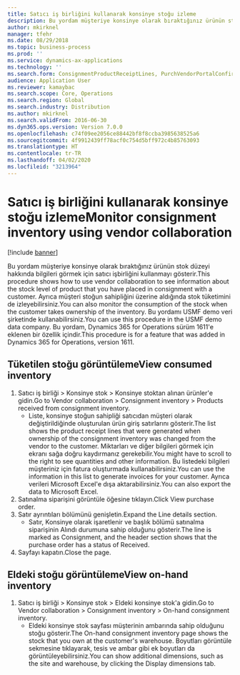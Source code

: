 ```yaml
---
title: Satıcı iş birliğini kullanarak konsinye stoğu izleme
description: Bu yordam müşteriye konsinye olarak bıraktığınız ürünün stok düzeyi hakkında bilgileri görmek için satıcı işbirliğini kullanmayı gösterir.
author: mkirknel
manager: tfehr
ms.date: 08/29/2018
ms.topic: business-process
ms.prod: ''
ms.service: dynamics-ax-applications
ms.technology: ''
ms.search.form: ConsignmentProductReceiptLines, PurchVendorPortalConfirmedOrders, DefaultDashboard, ConsignmentVendorPortalOnhand
audience: Application User
ms.reviewer: kamaybac
ms.search.scope: Core, Operations
ms.search.region: Global
ms.search.industry: Distribution
ms.author: mkirknel
ms.search.validFrom: 2016-06-30
ms.dyn365.ops.version: Version 7.0.0
ms.openlocfilehash: c74f09ee2056ce88442bf8f8ccba3985638525a6
ms.sourcegitcommit: 4f9912439ff78acf0c754d5bff972c4b85763093
ms.translationtype: HT
ms.contentlocale: tr-TR
ms.lasthandoff: 04/02/2020
ms.locfileid: "3213964"
---
```

# <a name="monitor-consignment-inventory-using-vendor-collaboration"></a><span data-ttu-id="f970c-103">Satıcı iş birliğini kullanarak konsinye stoğu izleme</span><span class="sxs-lookup"><span data-stu-id="f970c-103">Monitor consignment inventory using vendor collaboration</span></span>

[!include [banner](../../includes/banner.md)]

<span data-ttu-id="f970c-104">Bu yordam müşteriye konsinye olarak bıraktığınız ürünün stok düzeyi hakkında bilgileri görmek için satıcı işbirliğini kullanmayı gösterir.</span><span class="sxs-lookup"><span data-stu-id="f970c-104">This procedure shows how to use vendor collaboration to see information about the stock level of product that you have placed in consignment with a customer.</span></span> <span data-ttu-id="f970c-105">Ayrıca müşteri stoğun sahipliğini üzerine aldığında stok tüketimini de izleyebilirsiniz.</span><span class="sxs-lookup"><span data-stu-id="f970c-105">You can also monitor the consumption of the stock when the customer takes ownership of the inventory.</span></span> <span data-ttu-id="f970c-106">Bu yordamı USMF demo veri şirketinde kullanabilirsiniz.</span><span class="sxs-lookup"><span data-stu-id="f970c-106">You can use this procedure in the USMF demo data company.</span></span> <span data-ttu-id="f970c-107">Bu yordam, Dynamics 365 for Operations sürüm 1611'e eklenen bir özellik içindir.</span><span class="sxs-lookup"><span data-stu-id="f970c-107">This procedure is for a feature that was added in Dynamics 365 for Operations, version 1611.</span></span>


## <a name="view-consumed-inventory"></a><span data-ttu-id="f970c-108">Tüketilen stoğu görüntüleme</span><span class="sxs-lookup"><span data-stu-id="f970c-108">View consumed inventory</span></span>
1. <span data-ttu-id="f970c-109">Satıcı iş birliği > Konsinye stok > Konsinye stoktan alınan ürünler'e gidin.</span><span class="sxs-lookup"><span data-stu-id="f970c-109">Go to Vendor collaboration > Consignment inventory > Products received from consignment inventory.</span></span>
    * <span data-ttu-id="f970c-110">Liste, konsinye stoğun sahipliği satıcıdan müşteri olarak değiştirildiğinde oluşturulan ürün giriş satırlarını gösterir.</span><span class="sxs-lookup"><span data-stu-id="f970c-110">The list shows the product receipt lines that were generated when ownership of the consignment inventory was changed from the vendor to the customer.</span></span> <span data-ttu-id="f970c-111">Miktarları ve diğer bilgileri görmek için ekranı sağa doğru kaydırmanız gerekebilir.</span><span class="sxs-lookup"><span data-stu-id="f970c-111">You might have to scroll to the right to see quantities and other information.</span></span> <span data-ttu-id="f970c-112">Bu listedeki bilgileri müşteriniz için fatura oluşturmada kullanabilirsiniz.</span><span class="sxs-lookup"><span data-stu-id="f970c-112">You can use the information in this list to generate invoices for your customer.</span></span> <span data-ttu-id="f970c-113">Ayrıca verileri Microsoft Excel'e dışa aktarabilirsiniz.</span><span class="sxs-lookup"><span data-stu-id="f970c-113">You can also export the data to Microsoft Excel.</span></span>   
2. <span data-ttu-id="f970c-114">Satınalma siparişini görüntüle öğesine tıklayın.</span><span class="sxs-lookup"><span data-stu-id="f970c-114">Click View purchase order.</span></span>
3. <span data-ttu-id="f970c-115">Satır ayrıntıları bölümünü genişletin.</span><span class="sxs-lookup"><span data-stu-id="f970c-115">Expand the Line details section.</span></span>
    * <span data-ttu-id="f970c-116">Satır, Konsinye olarak işaretlenir ve başlık bölümü satınalma siparişinin Alındı durumuna sahip olduğunu gösterir.</span><span class="sxs-lookup"><span data-stu-id="f970c-116">The line is marked as Consignment, and the header section shows that the purchase order has a status of Received.</span></span>  
4. <span data-ttu-id="f970c-117">Sayfayı kapatın.</span><span class="sxs-lookup"><span data-stu-id="f970c-117">Close the page.</span></span>

## <a name="view-on-hand-inventory"></a><span data-ttu-id="f970c-118">Eldeki stoğu görüntüleme</span><span class="sxs-lookup"><span data-stu-id="f970c-118">View on-hand inventory</span></span>
1. <span data-ttu-id="f970c-119">Satıcı iş birliği > Konsinye stok > Eldeki konsinye stok'a gidin.</span><span class="sxs-lookup"><span data-stu-id="f970c-119">Go to Vendor collaboration > Consignment inventory > On-hand consignment inventory.</span></span>
    * <span data-ttu-id="f970c-120">Eldeki konsinye stok sayfası müşterinin ambarında sahip olduğunu stoğu gösterir.</span><span class="sxs-lookup"><span data-stu-id="f970c-120">The On-hand consignment inventory page shows the stock that you own at the customer's warehouse.</span></span> <span data-ttu-id="f970c-121">Boyutları görüntüle sekmesine tıklayarak, tesis ve ambar gibi ek boyutları da görüntüleyebilirsiniz.</span><span class="sxs-lookup"><span data-stu-id="f970c-121">You can show additional dimensions, such as the site and warehouse, by clicking the Display dimensions tab.</span></span>   

